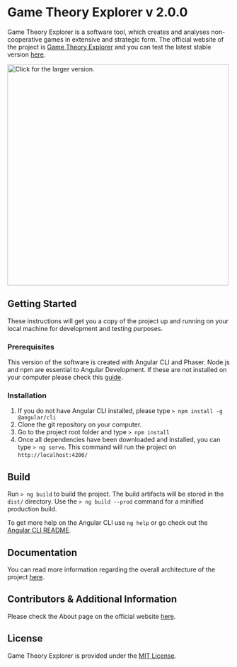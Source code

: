 # Game Theory Explorer v 2.0.0  
  
Game Theory Explorer is  a software tool, which creates and analyses non-cooperative games in extensive and strategic form.  The official website of the project is [Game Theory Explorer](http://test.logos.bg) and you can test the latest stable version [here](http://app.test.logos.bg).

<img src="https://drive.google.com/uc?export=view&id=1RTnbbuGT48xb0d_6AaJk3o-xz7ee2skv" style="width: 500px; max-width: 100%; height: auto" title="Click for the larger version." />
  
## Getting Started  
  
These instructions will get you a copy of the project up and running on your local machine for development and testing purposes.   
  
### Prerequisites  
  
This version of the software is created with Angular CLI and Phaser. Node.js and npm are essential to Angular Development.  If these are not installed on your computer please check this [guide](https://docs.npmjs.com/getting-started/installing-node).   
  
### Installation  
1. If you do not have Angular CLI installed, please type `> npm install -g @angular/cli`
2. Clone the git repository on your computer. 
3. Go to the project root folder and type `> npm install`
4. Once all dependencies have been downloaded and installed, you can type `> ng serve`. This command will run the project on `http://localhost:4200/ `

## Build
  
Run `> ng build` to build the project. The build artifacts will be stored in the `dist/` directory. Use the `> ng build --prod` command for a minified production build.  
    
To get more help on the Angular CLI use `ng help` or go check out the [Angular CLI README](https://github.com/angular/angular-cli/blob/master/README.md).

##  Documentation
You can read more information regarding the overall architecture of the project [here](http://test.logos.bg/docs).

## Contributors & Additional Information
Please check the About page on the official website [here](http://test.logos.bg/about).

## License
Game Theory Explorer is provided under the [MIT License](https://opensource.org/licenses/MIT).
